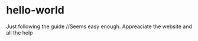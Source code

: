 # hello-world
Just following the guide
//Seems easy enough. Appreaciate the website and all the help
